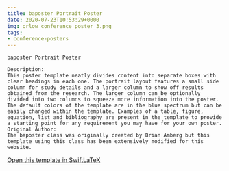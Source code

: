 ```yaml
---
title: baposter Portrait Poster
date: 2020-07-23T10:53:29+0000
img: orlow_conference_poster_3.png
tags:
- conference-posters
---
```

```
baposter Portrait Poster

Description:
This poster template neatly divides content into separate boxes with clear headings in each one. The portrait layout features a small side column for study details and a larger column to show off results obtained from the research. The larger column can be optionally divided into two columns to squeeze more information into the poster. The default colors of the template are in the blue spectrum but can be easily changed within the template. Examples of a table, figure, equation, list and bibliography are present in the template to provide a starting point for any requirement you may have for your own poster.
Original Author:
The baposter class was originally created by Brian Amberg but this template using this class has been extensively modified for this website.
```
[Open this template in SwiftLaTeX](https://www.swiftlatex.com/project.html?import=https://swiftlatex.github.io/LaTeXBoilerPlate/zips/dfvku_conference_poster_3.zip&import_name=baposter%20Portrait%20Poster)
